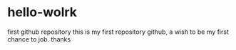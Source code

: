 # hello-wolrk
first github repository 
this is my first repository github, a wish to be my first chance to job.
thanks
